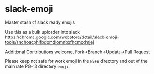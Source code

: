 # slack-emoji
Master stash of slack ready emojis

Use this as a bulk uploader into slack
https://chrome.google.com/webstore/detail/slack-emoji-tools/anchoacphlfbdomdlomnbbfhcmcdmjej

Additional Contributions welcome, Fork->Branch->Update->Pull Request

Please keep not safe for work emoji in the `NSFW` directory and out of the main rate PG-13 directory `emoji`
